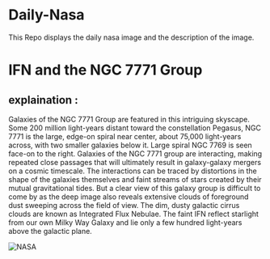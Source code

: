 # Daily-Nasa

This Repo displays the daily nasa image and the description of the image.

<!--NASA-->
# IFN and the NGC 7771 Group
## explaination :

Galaxies of the NGC 7771 Group are featured in this intriguing skyscape. Some 200 million light-years distant toward the constellation Pegasus, NGC 7771 is the large, edge-on spiral near center, about 75,000 light-years across, with two smaller galaxies below it. Large spiral NGC 7769 is seen face-on to the right. Galaxies of the NGC 7771 group are interacting, making repeated close passages that will ultimately result in galaxy-galaxy mergers on a cosmic timescale. The interactions can be traced by distortions in the shape of the galaxies themselves and faint streams of stars created by their mutual gravitational tides. But a clear view of this galaxy group is difficult to come by as the deep image also reveals extensive clouds of foreground dust sweeping across the field of view. The dim, dusty galactic cirrus clouds are known as Integrated Flux Nebulae. The faint IFN reflect starlight from our own Milky Way Galaxy and lie only a few hundred light-years above the galactic plane.

![NASA](https://apod.nasa.gov/apod/image/2408/NGC7769_70_71_Mandel_1024.jpg)
<!--/NASA-->